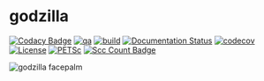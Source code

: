 godzilla
=====

[![Codacy Badge](https://app.codacy.com/project/badge/Grade/2653432b7e6a487fb6263b970ecb5a5c)](https://www.codacy.com/gh/andrsd/godzilla/dashboard?utm_source=github.com&amp;utm_medium=referral&amp;utm_content=andrsd/godzilla&amp;utm_campaign=Badge_Grade)
[![qa](https://github.com/andrsd/godzilla/actions/workflows/qa.yml/badge.svg)](https://github.com/andrsd/godzilla/actions/workflows/qa.yml)
[![build](https://github.com/andrsd/godzilla/actions/workflows/build.yml/badge.svg?branch=main&event=push)](https://github.com/andrsd/godzilla/actions/workflows/build.yml)
[![Documentation Status](https://readthedocs.org/projects/godzilla-fem/badge/?version=latest)](https://godzilla-fem.readthedocs.io/en/latest/?badge=latest)
[![codecov](https://codecov.io/gh/andrsd/godzilla/branch/main/graph/badge.svg?token=7KL45W9Z4G)](https://codecov.io/gh/andrsd/godzilla)
[![License](http://img.shields.io/:license-mit-blue.svg)](https://andrsd.mit-license.org/)
[![PETSc](https://img.shields.io/badge/PETSc-3.17-red)](https://petsc.org/)
[![Scc Count Badge](https://sloc.xyz/github/andrsd/godzilla/)](https://github.com/andrsd/godzilla/)


![godzilla facepalm](https://img.memecdn.com/godzilla-facepalm_o_204968.jpg)
